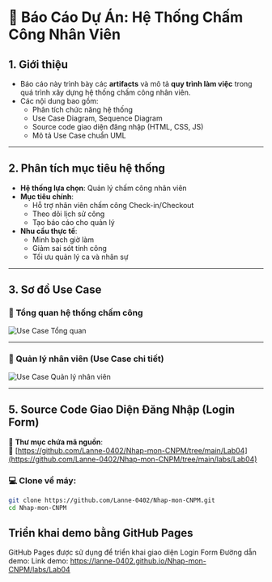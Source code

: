 # 📘 Báo Cáo Dự Án: Hệ Thống Chấm Công Nhân Viên

## 1. Giới thiệu

- Báo cáo này trình bày các **artifacts** và mô tả **quy trình làm việc** trong quá trình xây dựng hệ thống chấm công nhân viên.
- Các nội dung bao gồm:
  - Phân tích chức năng hệ thống
  - Use Case Diagram, Sequence Diagram
  - Source code giao diện đăng nhập (HTML, CSS, JS)
  - Mô tả Use Case chuẩn UML

---

## 2. Phân tích mục tiêu hệ thống

- **Hệ thống lựa chọn**: Quản lý chấm công nhân viên
- **Mục tiêu chính**:
  - Hỗ trợ nhân viên chấm công Check-in/Checkout
  - Theo dõi lịch sử công
  - Tạo báo cáo cho quản lý
- **Nhu cầu thực tế**:
  - Minh bạch giờ làm
  - Giảm sai sót tính công
  - Tối ưu quản lý ca và nhân sự

---

## 3. Sơ đồ Use Case

### 📌 Tổng quan hệ thống chấm công

![Use Case Tổng quan](../Lab02/Use%20Case%20App.jpg)

---

### 📌 Quản lý nhân viên (Use Case chi tiết)

![Use Case Quản lý nhân viên](../Lab03/SQ%Diagram.jpg)

---


## 5. Source Code Giao Diện Đăng Nhập (Login Form)

📁 **Thư mục chứa mã nguồn**:  
🔗 [https://github.com/Lanne-0402/Nhap-mon-CNPM/tree/main/Lab04](https://github.com/Lanne-0402/Nhap-mon-CNPM/tree/main/labs/Lab04)

### 💻 Clone về máy:
```bash
git clone https://github.com/Lanne-0402/Nhap-mon-CNPM.git
cd Nhap-mon-CNPM
```

## Triển khai demo bằng GitHub Pages

GitHub Pages được sử dụng để triển khai giao diện Login Form
Đường dẫn demo:
Link demo: https://lanne-0402.github.io/Nhap-mon-CNPM/labs/Lab04
